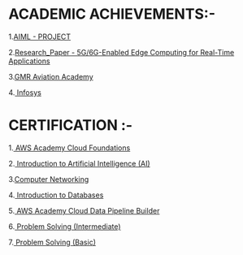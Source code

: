 # ACADEMIC ACHIEVEMENTS:-
1.[AIML - PROJECT ](https://github.com/Rithin353/AIML_BATCH-19/blob/main/Copy_of_AIML_Project.ipynb)

2.[Research_Paper - 5G/6G-Enabled Edge Computing for Real-Time Applications ](https://github.com/Rithin353/RITHIN-/blob/main/Research_Paper.pdf)

3.[GMR Aviation Academy ](https://github.com/Rithin353/RITHIN-/blob/main/GMR%20Aviation%20Academy%202024-08-12%20141508.png)

4.[ Infosys ](https://github.com/Rithin353/RITHIN-/blob/main/Infosys%202025-04-03%20191124.png)


# CERTIFICATION :-

1.[ AWS Academy Cloud Foundations ](https://www.linkedin.com/posts/rithin-goud-2961762b7_i-am-thrilled-to-have-completed-the-aws-academy-activity-7261589174841954304-DYkg?utm_source=share&utm_medium=member_desktop&rcm=ACoAAEwFXRIBa-uJEMlLyVZDHgjFbrt7puD8XV4)

2.[ Introduction to Artificial Intelligence (AI)  ]([https://github.com/Rithin353/RITHIN-/blob/main/Research_Paper.pdf](https://www.linkedin.com/posts/rithin-goud-2961762b7_im-happy-to-share-that-ive-obtained-a-new-activity-7188345920160202752-yR2A?utm_source=share&utm_medium=member_desktop&rcm=ACoAAEwFXRIBa-uJEMlLyVZDHgjFbrt7puD8XV4))

3.[Computer Networking ]([https://github.com/Rithin353/RITHIN-/blob/main/GMR%20Aviation%20Academy%202024-08-12%20141508.png](https://www.linkedin.com/posts/rithin-goud-2961762b7_completion-certificate-for-computer-networking-activity-7188343690061320192-0Lt9?utm_source=share&utm_medium=member_desktop&rcm=ACoAAEwFXRIBa-uJEMlLyVZDHgjFbrt7puD8XV4))

4.[ Introduction to Databases ]([https://github.com/Rithin353/RITHIN-/blob/main/Infosys%202025-04-03%20191124.png](https://www.linkedin.com/posts/rithin-goud-2961762b7_hello-everyone-just-completed-introduction-activity-7185551417225478144-C1Oi?utm_source=share&utm_medium=member_desktop&rcm=ACoAAEwFXRIBa-uJEMlLyVZDHgjFbrt7puD8XV4))

5.[ AWS Academy Cloud Data Pipeline Builder ](https://www.linkedin.com/posts/rithin-goud-2961762b7_aws-academy-graduate-aws-academy-cloud-activity-7265011881591939072-XLY4?utm_source=share&utm_medium=member_desktop&rcm=ACoAAEwFXRIBa-uJEMlLyVZDHgjFbrt7puD8XV4)

6.[ Problem Solving (Intermediate) ](https://github.com/Rithin353/RITHIN-/blob/main/problem_solving_intermediate%20certificate.pdf)

7.[ Problem Solving (Basic) ](https://github.com/Rithin353/RITHIN-/blob/main/problem_solving_basic%20certificate.pdf)



